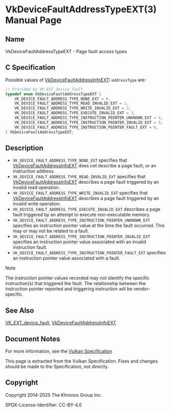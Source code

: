 # VkDeviceFaultAddressTypeEXT(3) Manual Page

## Name

VkDeviceFaultAddressTypeEXT - Page fault access types



## [](#_c_specification)C Specification

Possible values of [VkDeviceFaultAddressInfoEXT](https://registry.khronos.org/vulkan/specs/latest/man/html/VkDeviceFaultAddressInfoEXT.html)::`addressType` are:

```c++
// Provided by VK_EXT_device_fault
typedef enum VkDeviceFaultAddressTypeEXT {
    VK_DEVICE_FAULT_ADDRESS_TYPE_NONE_EXT = 0,
    VK_DEVICE_FAULT_ADDRESS_TYPE_READ_INVALID_EXT = 1,
    VK_DEVICE_FAULT_ADDRESS_TYPE_WRITE_INVALID_EXT = 2,
    VK_DEVICE_FAULT_ADDRESS_TYPE_EXECUTE_INVALID_EXT = 3,
    VK_DEVICE_FAULT_ADDRESS_TYPE_INSTRUCTION_POINTER_UNKNOWN_EXT = 4,
    VK_DEVICE_FAULT_ADDRESS_TYPE_INSTRUCTION_POINTER_INVALID_EXT = 5,
    VK_DEVICE_FAULT_ADDRESS_TYPE_INSTRUCTION_POINTER_FAULT_EXT = 6,
} VkDeviceFaultAddressTypeEXT;
```

## [](#_description)Description

- `VK_DEVICE_FAULT_ADDRESS_TYPE_NONE_EXT` specifies that [VkDeviceFaultAddressInfoEXT](https://registry.khronos.org/vulkan/specs/latest/man/html/VkDeviceFaultAddressInfoEXT.html) does not describe a page fault, or an instruction address.
- `VK_DEVICE_FAULT_ADDRESS_TYPE_READ_INVALID_EXT` specifies that [VkDeviceFaultAddressInfoEXT](https://registry.khronos.org/vulkan/specs/latest/man/html/VkDeviceFaultAddressInfoEXT.html) describes a page fault triggered by an invalid read operation.
- `VK_DEVICE_FAULT_ADDRESS_TYPE_WRITE_INVALID_EXT` specifies that [VkDeviceFaultAddressInfoEXT](https://registry.khronos.org/vulkan/specs/latest/man/html/VkDeviceFaultAddressInfoEXT.html) describes a page fault triggered by an invalid write operation.
- `VK_DEVICE_FAULT_ADDRESS_TYPE_EXECUTE_INVALID_EXT` describes a page fault triggered by an attempt to execute non-executable memory.
- `VK_DEVICE_FAULT_ADDRESS_TYPE_INSTRUCTION_POINTER_UNKNOWN_EXT` specifies an instruction pointer value at the time the fault occurred. This may or may not be related to a fault.
- `VK_DEVICE_FAULT_ADDRESS_TYPE_INSTRUCTION_POINTER_INVALID_EXT` specifies an instruction pointer value associated with an invalid instruction fault.
- `VK_DEVICE_FAULT_ADDRESS_TYPE_INSTRUCTION_POINTER_FAULT_EXT` specifies an instruction pointer value associated with a fault.

Note

The instruction pointer values recorded may not identify the specific instruction(s) that triggered the fault. The relationship between the instruction pointer reported and triggering instruction will be vendor-specific.

## [](#_see_also)See Also

[VK\_EXT\_device\_fault](https://registry.khronos.org/vulkan/specs/latest/man/html/VK_EXT_device_fault.html), [VkDeviceFaultAddressInfoEXT](https://registry.khronos.org/vulkan/specs/latest/man/html/VkDeviceFaultAddressInfoEXT.html)

## [](#_document_notes)Document Notes

For more information, see the [Vulkan Specification](https://registry.khronos.org/vulkan/specs/latest/html/vkspec.html#VkDeviceFaultAddressTypeEXT)

This page is extracted from the Vulkan Specification. Fixes and changes should be made to the Specification, not directly.

## [](#_copyright)Copyright

Copyright 2014-2025 The Khronos Group Inc.

SPDX-License-Identifier: CC-BY-4.0